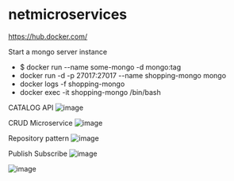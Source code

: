 # netmicroservices


https://hub.docker.com/

Start a mongo server instance
- $ docker run --name some-mongo -d mongo:tag
- docker run -d -p 27017:27017 --name shopping-mongo mongo
- docker logs -f shopping-mongo
- docker exec -it shopping-mongo /bin/bash

CATALOG API
![image](https://user-images.githubusercontent.com/115392816/198754742-19ec008a-fd67-4d78-82a2-c891f9bf6d2e.png)

CRUD Microservice
![image](https://user-images.githubusercontent.com/115392816/198754783-ab6bb0a6-86ef-42f2-aa39-6e0b83f59678.png)

Repository pattern
![image](https://user-images.githubusercontent.com/115392816/198757993-a556ac13-fcc3-419f-a959-a301dafa09c4.png)

Publish Subscribe
![image](https://user-images.githubusercontent.com/115392816/204116332-3449e969-9ac6-4667-968f-602f66c9a149.png)

![image](https://user-images.githubusercontent.com/115392816/204116338-a59bb01a-0b7d-4057-9221-152603d82228.png)

